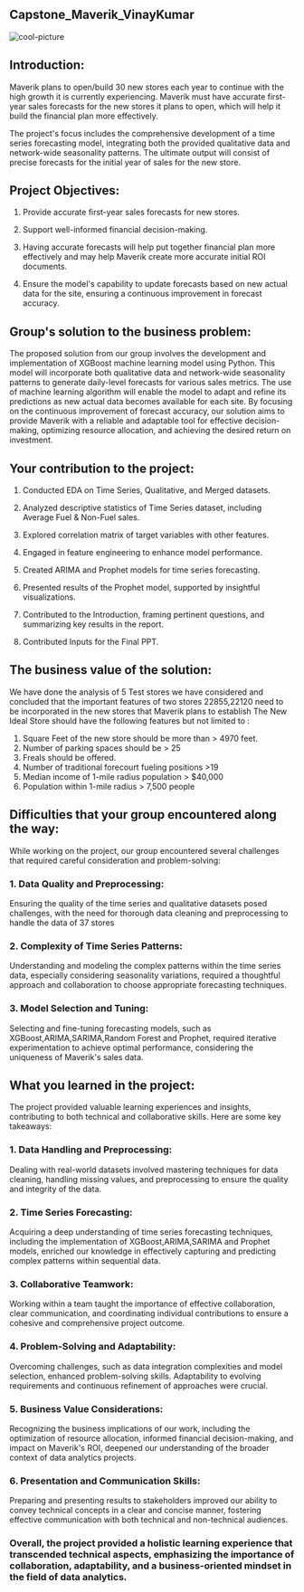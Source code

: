 ## Capstone_Maverik_VinayKumar
![cool-picture](https://github.com/vinayvascuri/Maverik_Capstone_VinayKumar/assets/121827398/f25b1192-b731-4bce-a6a7-e985ffaa578c)

## Introduction:

Maverik plans to open/build 30 new stores each year to continue with the high growth it is currently experiencing. Maverik must have accurate first-year sales forecasts for the new stores it plans to open, which will help it build the financial plan more effectively.

The project's focus includes the comprehensive development of a time series forecasting model, integrating both the provided qualitative data and network-wide seasonality patterns. The ultimate output will consist of precise forecasts for the initial year of sales for the new store.

## Project Objectives:

 1. Provide accurate first-year sales forecasts for new stores.

 2. Support well-informed financial decision-making.

 3. Having accurate forecasts will help put together financial plan more effectively and may help Maverik create more accurate initial ROI documents.

 4. Ensure the model's capability to update forecasts based on new actual data for the site, ensuring a continuous improvement in forecast accuracy.

## Group's solution to the business problem:

The proposed solution from our group involves the development and implementation of XGBoost machine learning model using Python. This model will incorporate both qualitative data and network-wide seasonality patterns to generate daily-level forecasts for various sales metrics. The use of machine learning algorithm will enable the model to adapt and refine its predictions as new actual data becomes available for each site. By focusing on the continuous improvement of forecast accuracy, our solution aims to provide Maverik with a reliable and adaptable tool for effective decision-making, optimizing resource allocation, and achieving the desired return on investment.

## Your contribution to the project:

1. Conducted EDA on Time Series, Qualitative, and Merged datasets.

2. Analyzed descriptive statistics of Time Series dataset, including Average Fuel & Non-Fuel sales.

3. Explored correlation matrix of target variables with other features.

4. Engaged in feature engineering to enhance model performance.

5. Created ARIMA and Prophet models for time series forecasting.

6. Presented results of the Prophet model, supported by insightful visualizations.

7. Contributed to the Introduction, framing pertinent questions, and summarizing key results in the report.

8. Contributed Inputs for the Final PPT.

## The business value of the solution:

We have done the analysis of 5 Test stores we have considered and concluded that the important features of two stores 22855,22120 need to be incorporated in the new stores that Maverik plans to establish
The New Ideal Store should have the following features but not limited to :
1. Square Feet of the new store should be more than > 4970 feet.
2. Number of parking spaces should be > 25
3. Freals should be offered.
4. Number of traditional forecourt fueling positions >19
5. Median income of 1-mile radius population > $40,000
6. Population within 1-mile radius > 7,500 people

## Difficulties that your group encountered along the way:

While working on the project, our group encountered several challenges that required careful consideration and problem-solving:

### 1. Data Quality and Preprocessing: 
Ensuring the quality of the time series and qualitative datasets posed challenges, with the need for thorough data cleaning and preprocessing to handle the data of 37 stores

### 2. Complexity of Time Series Patterns:
Understanding and modeling the complex patterns within the time series data, especially considering seasonality variations, required a thoughtful approach and collaboration to choose appropriate forecasting techniques.

### 3. Model Selection and Tuning: 
Selecting and fine-tuning forecasting models, such as XGBoost,ARIMA,SARIMA,Random Forest and Prophet, required iterative experimentation to achieve optimal performance, considering the uniqueness of Maverik's sales data. 

## What you learned in the project: 

The project provided valuable learning experiences and insights, contributing to both technical and collaborative skills. Here are some key takeaways:

### 1. Data Handling and Preprocessing: 
Dealing with real-world datasets involved mastering techniques for data cleaning, handling missing values, and preprocessing to ensure the quality and integrity of the data.

### 2. Time Series Forecasting: 
Acquiring a deep understanding of time series forecasting techniques, including the implementation of XGBoost,ARIMA,SARIMA and Prophet models, enriched our knowledge in effectively capturing and predicting complex patterns within sequential data.

### 3. Collaborative Teamwork: 
Working within a team taught the importance of effective collaboration, clear communication, and coordinating individual contributions to ensure a cohesive and comprehensive project outcome.

### 4. Problem-Solving and Adaptability: 
Overcoming challenges, such as data integration complexities and model selection, enhanced problem-solving skills. Adaptability to evolving requirements and continuous refinement of approaches were crucial.

### 5. Business Value Considerations: 
Recognizing the business implications of our work, including the optimization of resource allocation, informed financial decision-making, and impact on Maverik's ROI, deepened our understanding of the broader context of data analytics projects.

### 6. Presentation and Communication Skills: 
Preparing and presenting results to stakeholders improved our ability to convey technical concepts in a clear and concise manner, fostering effective communication with both technical and non-technical audiences.

### Overall, the project provided a holistic learning experience that transcended technical aspects, emphasizing the importance of collaboration, adaptability, and a business-oriented mindset in the field of data analytics.







